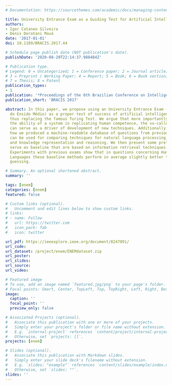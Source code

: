 ```yaml
---
# Documentation: https://sourcethemes.com/academic/docs/managing-content/

title: University Entrance Exam as a Guiding Test for Artificial Intelligence
authors:
- Igor Cataneo Silveira
- Denis Deratani Mauá
date: '2017-01-01'
doi: 10.1109/BRACIS.2017.44

# Schedule page publish date (NOT publication's date).
publishDate: '2020-08-20T22:14:37.988484Z'

# Publication type.
# Legend: 0 = Uncategorized; 1 = Conference paper; 2 = Journal article;
# 3 = Preprint / Working Paper; 4 = Report; 5 = Book; 6 = Book section;
# 7 = Thesis; 8 = Patent
publication_types:
- 1
publication: '*Proceedings of the 6th Brazilian Conference on Intelligent Systems*'
publication_short: 'BRACIS 2017'

abstract: In this paper, we propose using an University Entrance Exam (the Exame Nacional
  do Ensido Médio) as a proper test of success of artificial intelligence techniques,
  thus replacing the famous Turing Test. We argue that more importantly than measuring
  the ability of a system in replicating human competence, the so-called ENEM test
  can serve as a driver of development of new techniques. Additionally, we describe
  how we produced a machine-readable database of questions from previous exams, which
  can be used for comparing techniques for natural language processing, image processing
  and knowledge representation and reasoning. We then present some preliminaries to
  serve as baseline that are based on information retrieval techniques and Word2Vec.
  Experiments with previous exams show that in questions concerning Humanities and
  Languages these baseline methods perform in average slightly better than random
  guessing.

# Summary. An optional shortened abstract.
summary: ''

tags: [enem]
categories: [enem]
featured: false

# Custom links (optional).
#   Uncomment and edit lines below to show custom links.
# links:
# - name: Follow
#   url: https://twitter.com
#   icon_pack: fab
#   icon: twitter

url_pdf: https://ieeexplore.ieee.org/document/8247091/
url_code:
url_dataset: /project/enem/ENEMdataset.zip
url_poster:
url_slides:
url_source:
url_video:

# Featured image
# To use, add an image named `featured.jpg/png` to your page's folder. 
# Focal points: Smart, Center, TopLeft, Top, TopRight, Left, Right, BottomLeft, Bottom, BottomRight.
image:
  caption: ''
  focal_point: ''
  preview_only: false

# Associated Projects (optional).
#   Associate this publication with one or more of your projects.
#   Simply enter your project's folder or file name without extension.
#   E.g. `internal-project` references `content/project/internal-project/index.md`.
#   Otherwise, set `projects: []`.
projects: [enem]

# Slides (optional).
#   Associate this publication with Markdown slides.
#   Simply enter your slide deck's filename without extension.
#   E.g. `slides: "example"` references `content/slides/example/index.md`.
#   Otherwise, set `slides: ""`.
slides: ''
---
```

